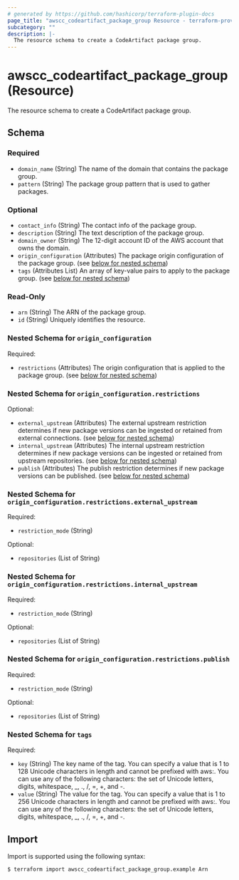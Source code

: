 ```yaml
---
# generated by https://github.com/hashicorp/terraform-plugin-docs
page_title: "awscc_codeartifact_package_group Resource - terraform-provider-awscc"
subcategory: ""
description: |-
  The resource schema to create a CodeArtifact package group.
---
```


# awscc_codeartifact_package_group (Resource)

The resource schema to create a CodeArtifact package group.



<!-- schema generated by tfplugindocs -->
## Schema

### Required

- `domain_name` (String) The name of the domain that contains the package group.
- `pattern` (String) The package group pattern that is used to gather packages.

### Optional

- `contact_info` (String) The contact info of the package group.
- `description` (String) The text description of the package group.
- `domain_owner` (String) The 12-digit account ID of the AWS account that owns the domain.
- `origin_configuration` (Attributes) The package origin configuration of the package group. (see [below for nested schema](#nestedatt--origin_configuration))
- `tags` (Attributes List) An array of key-value pairs to apply to the package group. (see [below for nested schema](#nestedatt--tags))

### Read-Only

- `arn` (String) The ARN of the package group.
- `id` (String) Uniquely identifies the resource.

<a id="nestedatt--origin_configuration"></a>
### Nested Schema for `origin_configuration`

Required:

- `restrictions` (Attributes) The origin configuration that is applied to the package group. (see [below for nested schema](#nestedatt--origin_configuration--restrictions))

<a id="nestedatt--origin_configuration--restrictions"></a>
### Nested Schema for `origin_configuration.restrictions`

Optional:

- `external_upstream` (Attributes) The external upstream restriction determines if new package versions can be ingested or retained from external connections. (see [below for nested schema](#nestedatt--origin_configuration--restrictions--external_upstream))
- `internal_upstream` (Attributes) The internal upstream restriction determines if new package versions can be ingested or retained from upstream repositories. (see [below for nested schema](#nestedatt--origin_configuration--restrictions--internal_upstream))
- `publish` (Attributes) The publish restriction determines if new package versions can be published. (see [below for nested schema](#nestedatt--origin_configuration--restrictions--publish))

<a id="nestedatt--origin_configuration--restrictions--external_upstream"></a>
### Nested Schema for `origin_configuration.restrictions.external_upstream`

Required:

- `restriction_mode` (String)

Optional:

- `repositories` (List of String)


<a id="nestedatt--origin_configuration--restrictions--internal_upstream"></a>
### Nested Schema for `origin_configuration.restrictions.internal_upstream`

Required:

- `restriction_mode` (String)

Optional:

- `repositories` (List of String)


<a id="nestedatt--origin_configuration--restrictions--publish"></a>
### Nested Schema for `origin_configuration.restrictions.publish`

Required:

- `restriction_mode` (String)

Optional:

- `repositories` (List of String)




<a id="nestedatt--tags"></a>
### Nested Schema for `tags`

Required:

- `key` (String) The key name of the tag. You can specify a value that is 1 to 128 Unicode characters in length and cannot be prefixed with aws:. You can use any of the following characters: the set of Unicode letters, digits, whitespace, _, ., /, =, +, and -.
- `value` (String) The value for the tag. You can specify a value that is 1 to 256 Unicode characters in length and cannot be prefixed with aws:. You can use any of the following characters: the set of Unicode letters, digits, whitespace, _, ., /, =, +, and -.

## Import

Import is supported using the following syntax:

```shell
$ terraform import awscc_codeartifact_package_group.example Arn
```
